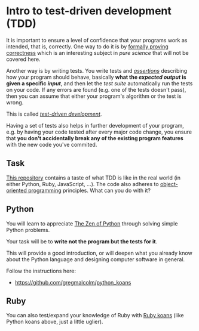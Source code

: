Intro to **test-driven development** (TDD)
==========================================

It is important to ensure a level of confidence that your programs work as
intended, that is, correctly. One way to do it is by
[formally proving correctness](http://en.wikipedia.org/wiki/Formal_verification)
which is an interesting subject in _pure science_ that will not be covered here.

Another way is by writing tests. You write tests and
[_assertions_](http://en.wikipedia.org/wiki/Assertion_%28software_development%29)
describing how your program should behave, basically **what the 
_expected output_ is given a specific _input_**, and then let the 
_test suite_ automatically run the tests on your code.  If any errors are
found (e.g. one of the tests doesn't pass), then you can assume that either
your program's algorithm or the test is wrong.

This is called [_test-driven development_](http://en.wikipedia.org/wiki/Test-driven_development).

Having a set of tests also helps in further development of your program,
e.g. by having your code tested after every major code change, you ensure
that **you don't accidentally break any of the existing program features** with
the new code you've commited.


Task
----

[This repository](https://github.com/lucaminudel/TDDwithMockObjectsAndDesignPrinciples/tree/master/TDDMicroExercises)
contains a taste of what TDD is like in the real world (in either Python, Ruby, JavaScript, ...).
The code also adheres to [object-oriented programming](http://en.wikipedia.org/wiki/Object-oriented_programming) principles.
What can you do with it?

Python
------

You will learn to appreciate [The Zen of Python](http://www.python.org/dev/peps/pep-0020/)
through solving simple Python problems.

Your task will be to **write not the program but the tests for it**.

This will provide a good introduction, or will deepen what you already know
about the Python language and designing computer software in general.

Follow the instructions here:
* https://github.com/gregmalcolm/python_koans

Ruby
----

You can also test/expand your knowledge of Ruby with [Ruby koans](http://rubykoans.com)
(like Python koans above, just a little uglier).
